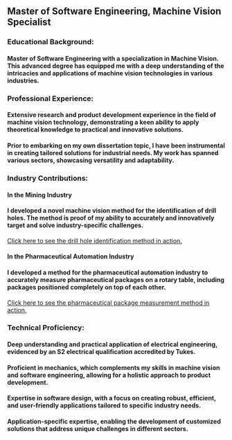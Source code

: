 ## Master of Software Engineering, Machine Vision Specialist

### Educational Background:

#### Master of Software Engineering with a specialization in Machine Vision. This advanced degree has equipped me with a deep understanding of the intricacies and applications of machine vision technologies in various industries.

### Professional Experience:

#### Extensive research and product development experience in the field of machine vision technology, demonstrating a keen ability to apply theoretical knowledge to practical and innovative solutions.
####  Prior to embarking on my own dissertation topic, I have been instrumental in creating tailored solutions for industrial needs. My work has spanned various sectors, showcasing versatility and adaptability.

### Industry Contributions:

#### In the Mining Industry
#### I developed a novel machine vision method for the identification of drill holes. The method is proof of my ability to accurately and innovatively target and solve industry-specific challenges.
[Click here to see the drill hole identification method in action.](assets/BoreHoleDetection2021KoponenJarmo2021.jpg)

#### In the Pharmaceutical Automation Industry
#### I developed a method for the pharmaceutical automation industry to accurately measure pharmaceutical packages on a rotary table, including packages positioned completely on top of each other.
[Click here to see the pharmaceutical package measurement method in action.](assets/MachineVisionProGradu.jpg)



### Technical Proficiency:

#### Deep understanding and practical application of electrical engineering, evidenced by an S2 electrical qualification accredited by Tukes.
#### Proficient in mechanics, which complements my skills in machine vision and software engineering, allowing for a holistic approach to product development.
#### Expertise in software design, with a focus on creating robust, efficient, and user-friendly applications tailored to specific industry needs.
#### Application-specific expertise, enabling the development of customized solutions that address unique challenges in different sectors.
